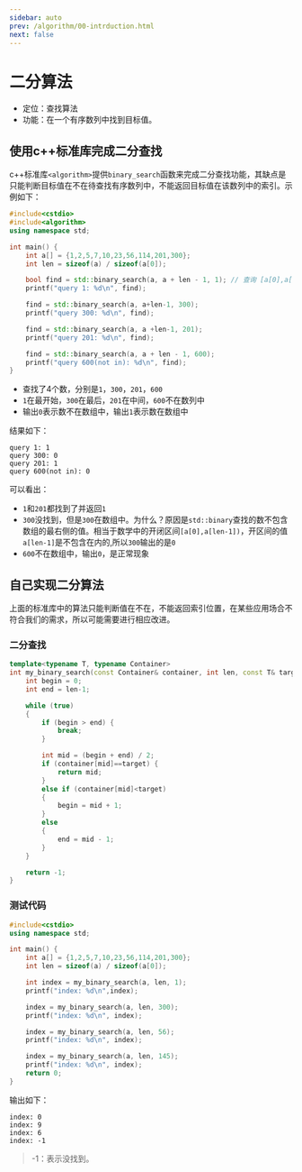 ```yaml
---
sidebar: auto
prev: /algorithm/00-intrduction.html
next: false
---
```

# 二分算法
* 定位：查找算法
* 功能：在一个有序数列中找到目标值。

## 使用c++标准库完成二分查找
c++标准库`<algorithm>`提供`binary_search`函数来完成二分查找功能，其缺点是只能判断目标值在不在待查找有序数列中，不能返回目标值在该数列中的索引。示例如下：
```cpp
#include<cstdio>
#include<algorithm>
using namespace std;

int main() {
	int a[] = {1,2,5,7,10,23,56,114,201,300};
	int len = sizeof(a) / sizeof(a[0]);

	bool find = std::binary_search(a, a + len - 1, 1); // 查询 [a[0],a[len-1])之间的数
	printf("query 1: %d\n", find);

	find = std::binary_search(a, a+len-1, 300); 
	printf("query 300: %d\n", find);

	find = std::binary_search(a, a +len-1, 201); 
	printf("query 201: %d\n", find);

	find = std::binary_search(a, a + len - 1, 600);
	printf("query 600(not in): %d\n", find);
}
```
* 查找了4个数，分别是`1`，`300`，`201`，`600`
* `1`在最开始，`300`在最后，`201`在中间，`600`不在数列中
* 输出`0`表示数不在数组中，输出`1`表示数在数组中

结果如下：
```log
query 1: 1
query 300: 0
query 201: 1
query 600(not in): 0
```
可以看出：
* `1`和`201`都找到了并返回`1`
* `300`没找到，但是`300`在数组中。为什么？原因是`std::binary`查找的数不包含数组的最右侧的值。相当于数学中的开闭区间`[a[0],a[len-1])`，开区间的值`a[len-1]`是不包含在内的,所以`300`输出的是`0`
* `600`不在数组中，输出`0`，是正常现象


## 自己实现二分算法
上面的标准库中的算法只能判断值在不在，不能返回索引位置，在某些应用场合不符合我们的需求，所以可能需要进行相应改进。
### 二分查找
```cpp
template<typename T, typename Container>
int my_binary_search(const Container& container, int len, const T& target) {
	int begin = 0;
	int end = len-1;

	while (true)
	{
		if (begin > end) {
			break;
		}

		int mid = (begin + end) / 2;
		if (container[mid]==target) {
			return mid;
		}
		else if (container[mid]<target)
		{
			begin = mid + 1;
		}
		else
		{
			end = mid - 1;
		}
	}

	return -1;
}
```
### 测试代码
```cpp
#include<cstdio>
using namespace std;

int main() {
	int a[] = {1,2,5,7,10,23,56,114,201,300};
	int len = sizeof(a) / sizeof(a[0]);

    int index = my_binary_search(a, len, 1);
    printf("index: %d\n",index);

	index = my_binary_search(a, len, 300);
	printf("index: %d\n", index);

	index = my_binary_search(a, len, 56);
	printf("index: %d\n", index);

	index = my_binary_search(a, len, 145);
	printf("index: %d\n", index);
	return 0;
}
```
输出如下：
```log
index: 0
index: 9
index: 6
index: -1
```
> -1：表示没找到。